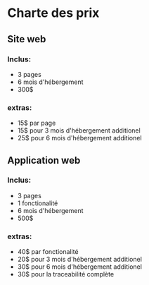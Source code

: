 # Charte des prix
## Site web
### Inclus:
- 3 pages
- 6 mois d'hébergement
- 300$
### extras:
- 15$ par page
- 15$ pour 3 mois d'hébergement additionel
- 25$ pour 6 mois d'hébergement additionel

## Application web
### Inclus:
- 3 pages
- 1 fonctionalité
- 6 mois d'hébergement
- 500$
### extras:
- 40$ par fonctionalité
- 20$ pour 3 mois d'hébergement additionel
- 30$ pour 6 mois d'hébergement additionel
- 30$ pour la traceabilité complète
